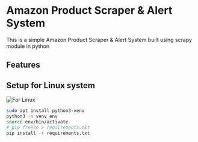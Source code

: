 # Amazon Product Scraper & Alert System
This is a simple Amazon Product Scraper & Alert System built using scrapy module in python

## Features

## Setup for Linux system
![For Linux](https://user-images.githubusercontent.com/80549753/216788195-692e245a-c8d4-4044-84e6-42c789d28a75.png)
```bash
sudo apt install python3-venv
python3 -m venv env
source env/bin/activate
# pip freeze > requirements.txt
pip install -r requirements.txt
```

```bash
```